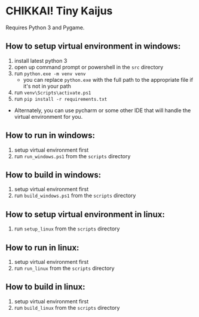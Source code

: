 # CHIKKAI! Tiny Kaijus

Requires Python 3 and Pygame.

## How to setup virtual environment in windows:
1. install latest python 3
2. open up command prompt or powershell in the `src` directory
4. run `python.exe -m venv venv`
    - you can replace `python.exe` with the full path to the appropriate file if it's not in your path
5. run `venv\Scripts\activate.ps1`
6. run `pip install -r requirements.txt`

- Alternately, you can use pycharm or some other IDE that will handle the virtual environment for you.

## How to run in windows:
1. setup virtual environment first
2. run `run_windows.ps1` from the `scripts` directory

## How to build in windows:
1. setup virtual environment first
2. run `build_windows.ps1` from the `scripts` directory

## How to setup virtual environment in linux:
1. run `setup_linux` from the `scripts` directory

## How to run in linux:
1. setup virtual environment first
2. run `run_linux` from the `scripts` directory

## How to build in linux:
1. setup virtual environment first
2. run `build_linux` from the `scripts` directory

